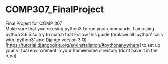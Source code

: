 # COMP307_FinalProject
Final Project for COMP 307   
Make sure that you're using python3 to run your commands. I am using python 3.6.5 so try to match that
Follow this guide (replace all 'python' calls with 'python3' and Django version 3.0): [https://tutorial.djangogirls.org/en/installation/#pythonanywhere] to set up your virtual environment in your home\name directory (dont have it in the repo)
